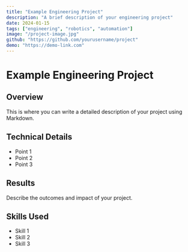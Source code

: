 ```yaml
---
title: "Example Engineering Project"
description: "A brief description of your engineering project"
date: 2024-01-15
tags: ["engineering", "robotics", "automation"]
image: "/project-image.jpg"
github: "https://github.com/yourusername/project"
demo: "https://demo-link.com"
---
```


# Example Engineering Project

## Overview
This is where you can write a detailed description of your project using Markdown.

## Technical Details
- Point 1
- Point 2
- Point 3

## Results
Describe the outcomes and impact of your project.

## Skills Used
- Skill 1
- Skill 2
- Skill 3